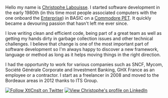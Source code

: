 Hello my name is [Christophe Labouisse](https://twitter.com/XtlCnslt). I started software development in the early 1980th (in this time most people associated computers with the one onboard the [Enterprise](http://en.wikipedia.org/wiki/Starship_Enterprise)) in BASIC on a [Commodore PET](http://en.wikipedia.org/wiki/PET_computer). It quickly became a devouring passion that hasn't left me ever since.

I love writing clean and efficient code, being part of a great team as well as getting my hands dirty in garbage collection issues and other technical challenges. I believe that change is one of the most important part of software development so I'm always happy to discover a new framework, language or method as long as it helps moving things in the right direction.

I had the opportunity to work for various companies such as SNCF, Mycom, Société Générale Corporate and Investment Banking, GHX France as an employee or a contractor. I start as a freelancer in 2008 and moved to the Bordeaux areas in 2012 thanks to ITS Group.

<div class="social">
    <a href="http://www.twitter.com/XtlCnslt"><img src="/assets/img/twitter.png" alt="Follow XtlCnslt on Twitter"/></a>
    <a href="http://linkedin.com/in/clabouisse"><img src="/assets/img/in.png" alt="View Christophe's profile on LinkedIn"/></a>
</div>
